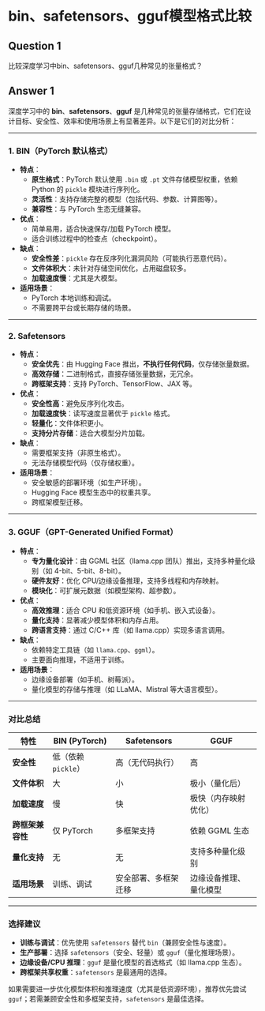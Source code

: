 # bin、safetensors、gguf模型格式比较

## Question 1

比较深度学习中bin、safetensors、gguf几种常见的张量格式？

## Answer 1

深度学习中的 **bin**、**safetensors**、**gguf** 是几种常见的张量存储格式，它们在设计目标、安全性、效率和使用场景上有显著差异。以下是它们的对比分析：

---

### **1. BIN（PyTorch 默认格式）**
- **特点**：
  - **原生格式**：PyTorch 默认使用 `.bin` 或 `.pt` 文件存储模型权重，依赖 Python 的 `pickle` 模块进行序列化。
  - **灵活性**：支持存储完整的模型（包括代码、参数、计算图等）。
  - **兼容性**：与 PyTorch 生态无缝兼容。
- **优点**：
  - 简单易用，适合快速保存/加载 PyTorch 模型。
  - 适合训练过程中的检查点（checkpoint）。
- **缺点**：
  - **安全性差**：`pickle` 存在反序列化漏洞风险（可能执行恶意代码）。
  - **文件体积大**：未针对存储空间优化，占用磁盘较多。
  - **加载速度慢**：尤其是大模型。
- **适用场景**：
  - PyTorch 本地训练和调试。
  - 不需要跨平台或长期存储的场景。

---

### **2. Safetensors**
- **特点**：
  - **安全优先**：由 Hugging Face 推出，**不执行任何代码**，仅存储张量数据。
  - **高效存储**：二进制格式，直接存储张量数据，无冗余。
  - **跨框架支持**：支持 PyTorch、TensorFlow、JAX 等。
- **优点**：
  - **安全性高**：避免反序列化攻击。
  - **加载速度快**：读写速度显著优于 `pickle` 格式。
  - **轻量化**：文件体积更小。
  - **支持分片存储**：适合大模型分片加载。
- **缺点**：
  - 需要框架支持（非原生格式）。
  - 无法存储模型代码（仅存储权重）。
- **适用场景**：
  - 安全敏感的部署环境（如生产环境）。
  - Hugging Face 模型生态中的权重共享。
  - 跨框架模型迁移。

---

### **3. GGUF（GPT-Generated Unified Format）**
- **特点**：
  - **专为量化设计**：由 GGML 社区（llama.cpp 团队）推出，支持多种量化级别（如 4-bit、5-bit、8-bit）。
  - **硬件友好**：优化 CPU/边缘设备推理，支持多线程和内存映射。
  - **模块化**：可扩展元数据（如模型架构、超参数）。
- **优点**：
  - **高效推理**：适合 CPU 和低资源环境（如手机、嵌入式设备）。
  - **量化支持**：显著减少模型体积和内存占用。
  - **跨语言支持**：通过 C/C++ 库（如 llama.cpp）实现多语言调用。
- **缺点**：
  - 依赖特定工具链（如 `llama.cpp`、`ggml`）。
  - 主要面向推理，不适用于训练。
- **适用场景**：
  - 边缘设备部署（如手机、树莓派）。
  - 量化模型的存储与推理（如 LLaMA、Mistral 等大语言模型）。

---

### **对比总结**
| **特性**            | **BIN (PyTorch)**       | **Safetensors**          | **GGUF**                |
|----------------------|-------------------------|--------------------------|-------------------------|
| **安全性**           | 低（依赖 `pickle`）     | 高（无代码执行）         | 高                      |
| **文件体积**         | 大                     | 小                      | 极小（量化后）          |
| **加载速度**         | 慢                     | 快                      | 极快（内存映射优化）    |
| **跨框架兼容性**     | 仅 PyTorch             | 多框架支持              | 依赖 GGML 生态          |
| **量化支持**         | 无                     | 无                      | 支持多种量化级别        |
| **适用场景**         | 训练、调试             | 安全部署、多框架迁移     | 边缘设备推理、量化模型  |

---

### **选择建议**
- **训练与调试**：优先使用 `safetensors` 替代 `bin`（兼顾安全性与速度）。
- **生产部署**：选择 `safetensors`（安全、轻量）或 `gguf`（量化推理场景）。
- **边缘设备/CPU 推理**：`gguf` 是量化模型的首选格式（如 llama.cpp 生态）。
- **跨框架共享权重**：`safetensors` 是最通用的选择。

如果需要进一步优化模型体积和推理速度（尤其是低资源环境），推荐优先尝试 `gguf`；若需兼顾安全性和多框架支持，`safetensors` 是最佳选择。
